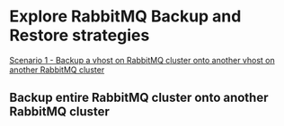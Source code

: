 # Explore RabbitMQ Backup and Restore strategies

[Scenario 1 - Backup a vhost on RabbitMQ cluster onto another vhost on another RabbitMQ cluster](scenario1/README.md)


## Backup entire RabbitMQ cluster onto another RabbitMQ cluster
